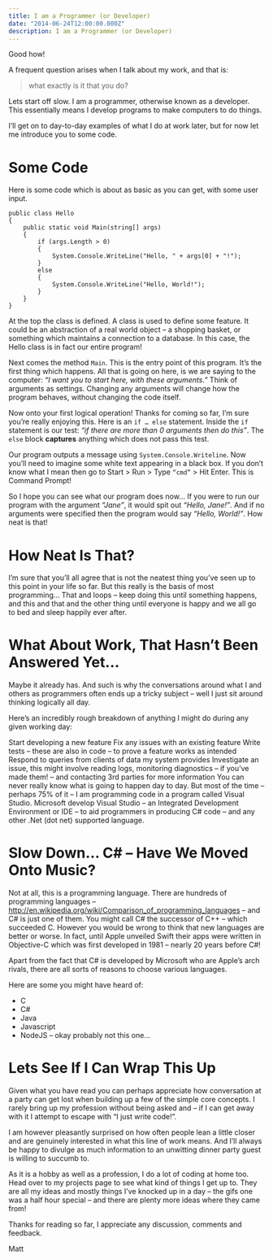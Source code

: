 ```yaml
---
title: I am a Programmer (or Developer)
date: "2014-06-24T12:00:00.000Z"
description: I am a Programmer (or Developer)
---
```


Good how!

A frequent question arises when I talk about my work, and that is:

> what exactly is it that you do?

Lets start off slow. I am a programmer, otherwise known as a developer. This
essentially means I develop programs to make computers to do things.

I’ll get on to day-to-day examples of what I do at work later, but for now let
me introduce you to some code.

# Some Code

Here is some code which is about as basic as you can get, with some user input.

```
public class Hello
{	 	
    public static void Main(string[] args)
    {
        if (args.Length > 0)
        {
            System.Console.WriteLine("Hello, " + args[0] + "!");
        }
        else
        {
            System.Console.WriteLine("Hello, World!");
        }
    }
}
```

At the top the class is defined. A class is used to define some feature. It
could be an abstraction of a real world object – a shopping basket, or something
which maintains a connection to a database. In this case, the Hello class is in
fact our entire program!

Next comes the method `Main`. This is the entry point of this program. It’s the
first thing which happens. All that is going on here, is we are saying to the
computer: *“I want you to start here, with these arguments.”* Think of arguments
as settings. Changing any arguments will change how the program behaves, without
changing the code itself.

Now onto your first logical operation! Thanks for coming so far, I’m sure you’re
really enjoying this. Here is an `if … else` statement. Inside the `if`
statement is our test: *“if there are more than 0 arguments then do this”*. The
`else` block **captures** anything which does not pass this test.

Our program outputs a message using `System.Console.Writeline`. Now you’ll need
to imagine some white text appearing in a black box. If you don’t know what I
mean then go to Start > Run > Type `“cmd”` > Hit Enter. This is Command Prompt!

So I hope you can see what our program does now… If you were to run our program
with the argument *“Jane”*, it would spit out *“Hello, Jane!”*. And if no
arguments were specified then the program would say *“Hello, World!”*. How neat
is that!

# How Neat Is That?

I’m sure that you’ll all agree that is not the neatest thing you’ve seen up to
this point in your life so far. But this really is the basis of most
programming… That and loops – keep doing this until something happens, and this
and that and the other thing until everyone is happy and we all go to bed and
sleep happily ever after.

# What About Work, That Hasn’t Been Answered Yet…

Maybe it already has. And such is why the conversations around what I and others
as programmers often ends up a tricky subject – well I just sit around thinking
logically all day.

Here’s an incredibly rough breakdown of anything I might do during any given
working day:

Start developing a new feature
Fix any issues with an existing feature
Write tests – these are also in code – to prove a feature works as intended
Respond to queries from clients of data my system provides
Investigate an issue, this might involve reading logs, monitoring diagnostics –
if you’ve made them! – and contacting 3rd parties for more information
You can never really know what is going to happen day to day. But most of the
time – perhaps 75% of it – I am programming code in a program called Visual
Studio. Microsoft develop Visual Studio – an Integrated Development Environment
or IDE – to aid programmers in producing C# code – and any other .Net (dot net)
supported language.

# Slow Down… C# – Have We Moved Onto Music?

Not at all, this is a programming language. There are hundreds of programming
languages – http://en.wikipedia.org/wiki/Comparison_of_programming_languages –
and C# is just one of them. You might call C# the successor of C++ – which
succeeded C. However you would be wrong to think that new languages are better
or worse. In fact, until Apple unveiled Swift their apps were written in
Objective-C which was first developed in 1981 – nearly 20 years before C#!

Apart from the fact that C# is developed by Microsoft who are Apple’s arch
rivals, there are all sorts of reasons to choose various languages.

Here are some you might have heard of:

* C
* C#
* Java
* Javascript
* NodeJS – okay probably not this one…

# Lets See If I Can Wrap This Up

Given what you have read you can perhaps appreciate how conversation at a party
can get lost when building up a few of the simple core concepts. I rarely bring
up my profession without being asked and – if I can get away with it I attempt
to escape with “I just write code!”.

I am however pleasantly surprised on how often people lean a little closer and
are genuinely interested in what this line of work means. And I’ll always be
happy to divulge as much information to an unwitting dinner party guest is
willing to succumb to.

As it is a hobby as well as a profession, I do a lot of coding at home too. Head
over to my projects page to see what kind of things I get up to. They are all my
ideas and mostly things I’ve knocked up in a day – the gifs one was a half hour
special – and there are plenty more ideas where they came from!

Thanks for reading so far, I appreciate any discussion, comments and feedback.

Matt
